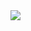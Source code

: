 <a href="http://tomcat.apache.org" target="_blank">
    <img src="http://tomcat.apache.org/images/tomcat.png"/>
</a>
